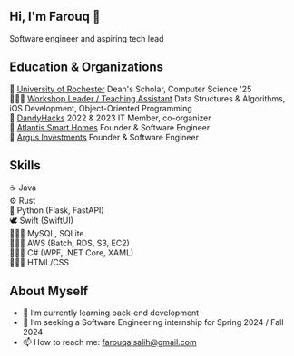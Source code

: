 ## Hi, I'm Farouq 👋
Software engineer and aspiring tech lead  

Education & Organizations
---
🏫 [University of Rochester](https://www.rochester.edu) Dean's Scholar, Computer Science '25  
👨🏽‍🏫 [Workshop Leader / Teaching Assistant](https://rochester.edu/College/CWE/model.html) Data Structures & Algorithms, iOS Development, Object-Oriented Programming  
👾 [DandyHacks](https://dandyhacks.net/index.html) 2022 & 2023 IT Member, co-organizer  
📂 [Atlantis Smart Homes](https://github.com/farouqalsalih/AtlantisShowerUI) Founder & Software Engineer  
📂 [Argus Investments](https://www.argus.investments) Founder & Software Engineer 


Skills
---
☕️ Java  
⚙️ Rust  
🐍 Python (Flask, FastAPI)  
🕊 Swift (SwiftUI)  
🧑🏽‍💻 MySQL, SQLite  
🧑🏽‍💻 AWS (Batch, RDS, S3, EC2)  
🧑🏽‍💻 C# (WPF, .NET Core, XAML)  
🧑🏽‍💻 HTML/CSS  

About Myself
---
- 🌱 I’m currently learning back-end development
- 🤔 I’m seeking a Software Engineering internship for Spring 2024 / Fall 2024
- 📫 How to reach me: farouqalsalih@gmail.com


<!--
**farouqalsalih/farouqalsalih** is a ✨ _special_ ✨ repository because its `README.md` (this file) appears on your GitHub profile.

Here are some ideas to get you started:

- 🔭 I’m currently working on ...
- 🌱 I’m currently learning ...
- 👯 I’m looking to collaborate on ...
- 🤔 I’m looking for help with ...
- 💬 Ask me about ...
- 📫 How to reach me: ...
- 😄 Pronouns: ...
- ⚡ Fun fact: ...
-->
